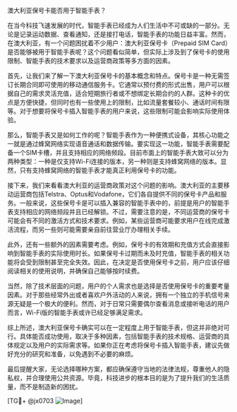 澳大利亚保号卡能否用于智能手表？

在当今科技飞速发展的时代，智能手表已经成为人们生活中不可或缺的一部分。无论是记录运动数据、查看通知，还是接打电话，智能手表的功能日益丰富。然而，在澳大利亚，有一个问题困扰着不少用户：澳大利亚保号卡（Prepaid SIM Card）是否能够被用于智能手表呢？这个问题看似简单，但实际上涉及到了保号卡的使用限制、智能手表的技术要求以及运营商政策等多方面的因素。

首先，让我们来了解一下澳大利亚保号卡的基本概念和特点。保号卡是一种无需签订长期合同即可使用的移动通信服务卡。它通常以预付费的形式出售，用户可以根据自己的需求灵活充值，适合短期旅行者或不想绑定长期合约的人群。这种卡的优点是方便快捷，但同时也有一些使用上的限制，比如流量套餐较小、通话时间有限等。对于想要将保号卡插入智能手表的用户来说，这些限制可能会影响实际使用体验。

那么，智能手表又是如何工作的呢？智能手表作为一种便携式设备，其核心功能之一就是通过蜂窝网络实现语音通话和数据传输。要实现这一功能，智能手表需要配备一个SIM卡槽，并且支持相应的网络频段。目前市面上的智能手表大致可以分为两种类型：一种是仅支持Wi-Fi连接的版本，另一种则是支持蜂窝网络的版本。显然，只有支持蜂窝网络的智能手表才能真正利用保号卡的功能。

接下来，我们来看看澳大利亚的运营商政策对这个问题的影响。澳大利亚的主要移动运营商包括Telstra、Optus和Vodafone，它们各自提供不同的保号卡产品和服务。一般来说，这些保号卡是可以插入兼容的智能手表中的，前提是用户的智能手表支持相应的网络频段并且已经解锁。不过，需要注意的是，不同运营商的保号卡可能会有不同的激活方式和技术要求。例如，某些运营商可能要求用户在线完成激活流程，而另一些则可能需要亲自前往营业厅办理相关手续。

此外，还有一些额外的因素需要考虑。例如，保号卡的有效期和充值方式会直接影响到智能手表的实际使用时长。如果保号卡过期而未及时充值，智能手表的相关功能将会受到限制甚至完全失效。因此，在决定是否使用保号卡之前，用户应该仔细阅读相关的使用说明，并确保自己能够按时续费。

当然，除了技术层面的问题，用户的个人需求也是选择是否使用保号卡的重要考量因素。对于那些经常外出或者喜欢户外活动的人来说，拥有一个独立的手机信号来源无疑是一个极大的便利。然而，对于日常只需要偶尔查看消息或接听电话的用户而言，Wi-Fi版的智能手表或许已经足够满足需求。

综上所述，澳大利亚保号卡确实可以在一定程度上用于智能手表，但这并非绝对可行。具体能否成功使用，取决于多种因素，包括智能手表的技术规格、运营商的具体规定以及用户的实际需求等。如果你正在考虑将保号卡插入智能手表，建议先做好充分的研究和准备，以免遇到不必要的麻烦。

最后提醒大家，无论选择哪种方案，都应确保遵守当地的法律法规，尊重他人的隐私权，并合理使用公共资源。毕竟，科技进步的根本目的是为了提升我们的生活质量，而不是制造新的困扰。

[TG💪+ @jx0703 ![Image](https://github.com/user-attachments/assets/dbca1d08-cadb-493c-b0ec-ad6f7a83f270)]
